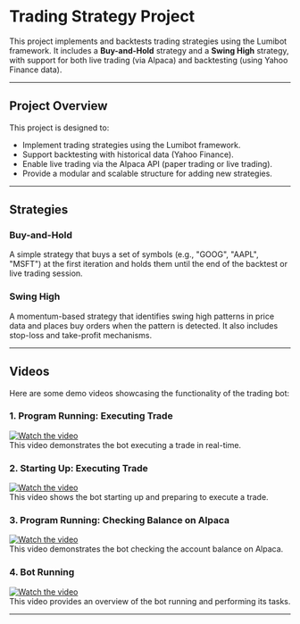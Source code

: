 # Trading Strategy Project

This project implements and backtests trading strategies using the Lumibot framework. It includes a **Buy-and-Hold** strategy and a **Swing High** strategy, with support for both live trading (via Alpaca) and backtesting (using Yahoo Finance data).


---

## Project Overview

This project is designed to:
- Implement trading strategies using the Lumibot framework.
- Support backtesting with historical data (Yahoo Finance).
- Enable live trading via the Alpaca API (paper trading or live trading).
- Provide a modular and scalable structure for adding new strategies.

---

## Strategies

### Buy-and-Hold
A simple strategy that buys a set of symbols (e.g., "GOOG", "AAPL", "MSFT") at the first iteration and holds them until the end of the backtest or live trading session.

### Swing High
A momentum-based strategy that identifies swing high patterns in price data and places buy orders when the pattern is detected. It also includes stop-loss and take-profit mechanisms.

---


## Videos

Here are some demo videos showcasing the functionality of the trading bot:


### 1. Program Running: Executing Trade
[![Watch the video](https://img.shields.io/badge/▶-Watch%20Video-blue)](https://drive.google.com/file/d/14oH7c3rbUrIFYOZR7aMoaoHqtHhL5J64/view?usp=sharing)  
This video demonstrates the bot executing a trade in real-time.



### 2. Starting Up: Executing Trade
[![Watch the video](https://img.shields.io/badge/▶-Watch%20Video-blue)](https://drive.google.com/file/d/18DouSZQCdC4Y7CwrU1z2mCZRyC8zNKte/view?usp=sharing)  
This video shows the bot starting up and preparing to execute a trade.


### 3. Program Running: Checking Balance on Alpaca
[![Watch the video](https://img.shields.io/badge/▶-Watch%20Video-blue)](https://drive.google.com/file/d/1PbK6ai_j5XQv_4c5tNCvEf6eQalNosOi/view?usp=sharing)  
This video demonstrates the bot checking the account balance on Alpaca.


### 4. Bot Running
[![Watch the video](https://img.shields.io/badge/▶-Watch%20Video-blue)](https://drive.google.com/file/d/1WALLyRmrHBsRMTrOvjPLn-lECRC0CtIR/view?usp=sharing)  
This video provides an overview of the bot running and performing its tasks.

---
